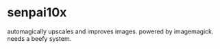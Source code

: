 # senpai10x
automagically upscales and improves images. powered by imagemagick. needs a beefy system.
